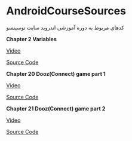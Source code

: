 # AndroidCourseSources
کدهای مربوط به دوره آموزشی اندروید سایت توسینسو

<b>Chapter 2 Variables</b>

[Video](https://programming.tosinso.com/fa/videos/1904)

[Source Code](https://github.com/MehdiAdeliFar/AndroidCourseSources/tree/master/Chapter%202%20Variables)


<b>Chapter 20 Dooz(Connect) game part 1</b>

[Video](https://programming.tosinso.com/fa/videos/2242)

[Source Code](https://github.com/MehdiAdeliFar/AndroidCourseSources/blob/master/Chapter%2020%20DoozGame/DoozGame.rar)


<b>Chapter 21 Dooz(Connect) game part 2</b>

[Video](https://programming.tosinso.com/fa/videos/2243)

[Source Code](https://github.com/MehdiAdeliFar/AndroidCourseSources/blob/master/Chapter%2021%20Dooz%20Game%20continued/DoozGame.rar)


